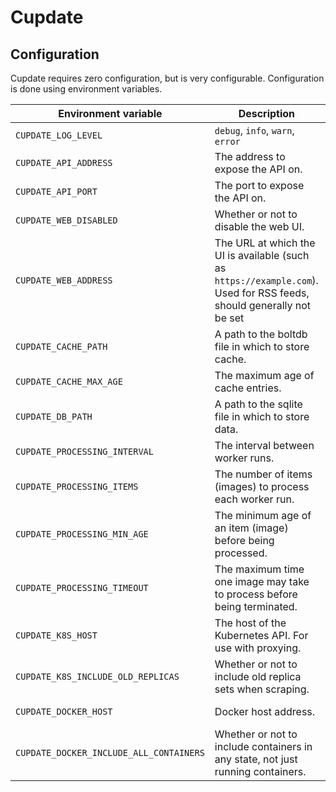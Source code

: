 # Cupdate

## Configuration

Cupdate requires zero configuration, but is very configurable. Configuration is
done using environment variables.

| Environment variable                    | Description                                                                                                           | Default                     |
| --------------------------------------- | --------------------------------------------------------------------------------------------------------------------- | --------------------------- |
| `CUPDATE_LOG_LEVEL`                     | `debug`, `info`, `warn`, `error`                                                                                      | `info`                      |
| `CUPDATE_API_ADDRESS`                   | The address to expose the API on.                                                                                     | `0.0.0.0`                   |
| `CUPDATE_API_PORT`                      | The port to expose the API on.                                                                                        | `8080`                      |
| `CUPDATE_WEB_DISABLED`                  | Whether or not to disable the web UI.                                                                                 | `false`                     |
| `CUPDATE_WEB_ADDRESS`                   | The URL at which the UI is available (such as `https://example.com`). Used for RSS feeds, should generally not be set | Automatically resolved      |
| `CUPDATE_CACHE_PATH`                    | A path to the boltdb file in which to store cache.                                                                    | `cachev1.boltdb`            |
| `CUPDATE_CACHE_MAX_AGE`                 | The maximum age of cache entries.                                                                                     | `24h`                       |
| `CUPDATE_DB_PATH`                       | A path to the sqlite file in which to store data.                                                                     | `dbv1.sqlite`               |
| `CUPDATE_PROCESSING_INTERVAL`           | The interval between worker runs.                                                                                     | `1h`                        |
| `CUPDATE_PROCESSING_ITEMS`              | The number of items (images) to process each worker run.                                                              | `10`                        |
| `CUPDATE_PROCESSING_MIN_AGE`            | The minimum age of an item (image) before being processed.                                                            | `72h`                       |
| `CUPDATE_PROCESSING_TIMEOUT`            | The maximum time one image may take to process before being terminated.                                               | `2m`                        |
| `CUPDATE_K8S_HOST`                      | The host of the Kubernetes API. For use with proxying.                                                                | Required to use Kubernetes. |
| `CUPDATE_K8S_INCLUDE_OLD_REPLICAS`      | Whether or not to include old replica sets when scraping.                                                             | `false`                     |
| `CUPDATE_DOCKER_HOST`                   | Docker host address.                                                                                                  | Required to use Docker.     |
| `CUPDATE_DOCKER_INCLUDE_ALL_CONTAINERS` | Whether or not to include containers in any state, not just running containers.                                       | `false`                     |
